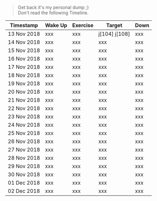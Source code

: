 > Get back it's my personal dump ;)  
> Don't read the following Timeline.

|Timestamp|Wake Up  | Exercise | Target | Down |
|--|--|--|--|--|
| 13 Nov 2018 | xxx | xxx | j[104] j[108] | xxx |
| 14 Nov 2018 | xxx | xxx | xxx | xxx |
| 15 Nov 2018 | xxx | xxx | xxx | xxx |
| 16 Nov 2018 | xxx | xxx | xxx | xxx |
| 17 Nov 2018 | xxx | xxx | xxx | xxx |
| 18 Nov 2018 | xxx | xxx | xxx | xxx |
| 19 Nov 2018 | xxx | xxx | xxx | xxx |
| 20 Nov 2018 | xxx | xxx | xxx | xxx |
| 21 Nov 2018 | xxx | xxx | xxx | xxx |
| 22 Nov 2018 | xxx | xxx | xxx | xxx |
| 23 Nov 2018 | xxx | xxx | xxx | xxx |
| 24 Nov 2018 | xxx | xxx | xxx | xxx |
| 25 Nov 2018 | xxx | xxx | xxx | xxx |
| 26 Nov 2018 | xxx | xxx | xxx | xxx |
| 27 Nov 2018 | xxx | xxx | xxx | xxx |
| 28 Nov 2018 | xxx | xxx | xxx | xxx |
| 29 Nov 2018 | xxx | xxx | xxx | xxx |
| 30 Nov 2018 | xxx | xxx | xxx | xxx |
| 01 Dec 2018 | xxx | xxx | xxx | xxx |
| 02 Dec 2018 | xxx | xxx | xxx | xxx |
